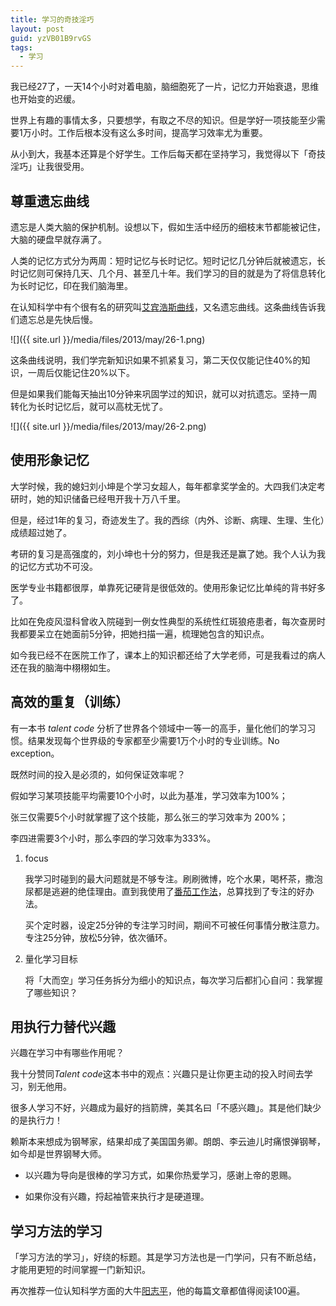 ```yaml
---
title: 学习的奇技淫巧
layout: post
guid: yzVB01B9rvGS
tags:
  - 学习
---
```



我已经27了，一天14个小时对着电脑，脑细胞死了一片，记忆力开始衰退，思维也开始变的迟缓。

世界上有趣的事情太多，只要想学，有取之不尽的知识。但是学好一项技能至少需要1万小时。工作后根本没有这么多时间，提高学习效率尤为重要。

从小到大，我基本还算是个好学生。工作后每天都在坚持学习，我觉得以下「奇技淫巧」让我很受用。


## 尊重遗忘曲线


遗忘是人类大脑的保护机制。设想以下，假如生活中经历的细枝末节都能被记住，大脑的硬盘早就存满了。

人类的记忆方式分为两周：短时记忆与长时记忆。短时记忆几分钟后就被遗忘，长时记忆则可保持几天、几个月、甚至几十年。我们学习的目的就是为了将信息转化为长时记忆，印在我们脑海里。

在认知科学中有个很有名的研究叫[艾宾浩斯曲线](https://zh.wikipedia.org/zh/遗忘曲线)，又名遗忘曲线。这条曲线告诉我们遗忘总是先快后慢。

<span class="image-700">![]({{ site.url }}/media/files/2013/may/26-1.png)</span>

这条曲线说明，我们学完新知识如果不抓紧复习，第二天仅仅能记住40%的知识，一周后仅能记住20%以下。

但是如果我们能每天抽出10分钟来巩固学过的知识，就可以对抗遗忘。坚持一周转化为长时记忆后，就可以高枕无忧了。


<span class="image-700">![]({{ site.url }}/media/files/2013/may/26-2.png)</span>


## 使用形象记忆


大学时候，我的媳妇刘小坤是个学习女超人，每年都拿奖学金的。大四我们决定考研时，她的知识储备已经甩开我十万八千里。

但是，经过1年的复习，奇迹发生了。我的西综（内外、诊断、病理、生理、生化）成绩超过她了。

考研的复习是高强度的，刘小坤也十分的努力，但是我还是赢了她。我个人认为我的记忆方式功不可没。

医学专业书籍都很厚，单靠死记硬背是很低效的。使用形象记忆比单纯的背书好多了。

比如在免疫风湿科曾收入院碰到一例女性典型的系统性红斑狼疮患者，每次查房时我都要呆立在她面前5分钟，把她扫描一遍，梳理她包含的知识点。

如今我已经不在医院工作了，课本上的知识都还给了大学老师，可是我看过的病人还在我的脑海中栩栩如生。


## 高效的重复（训练）


有一本书 *talent code* 分析了世界各个领域中一等一的高手，量化他们的学习习惯。结果发现每个世界级的专家都至少需要1万个小时的专业训练。No exception。

既然时间的投入是必须的，如何保证效率呢？

假如学习某项技能平均需要10个小时，以此为基准，学习效率为100%；

张三仅需要5个小时就掌握了这个技能，那么张三的学习效率为 200%；

李四进需要3个小时，那么李四的学习效率为333%。


1. focus
	
	我学习时碰到的最大问题就是不够专注。刷刷微博，吃个水果，喝杯茶，撒泡尿都是逃避的绝佳理由。直到我使用了[番茄工作法](http://en.wikipedia.org/wiki/Pomodoro_Technique)，总算找到了专注的好办法。
	
	买个定时器，设定25分钟的专注学习时间，期间不可被任何事情分散注意力。专注25分钟，放松5分钟，依次循环。
	
2. 量化学习目标

	将「大而空」学习任务拆分为细小的知识点，每次学习后都扪心自问：我掌握了哪些知识？


## 用执行力替代兴趣


兴趣在学习中有哪些作用呢？

我十分赞同*Talent code*这本书中的观点：兴趣只是让你更主动的投入时间去学习，别无他用。

很多人学习不好，兴趣成为最好的挡箭牌，美其名曰「不感兴趣」。其是他们缺少的是执行力！

赖斯本来想成为钢琴家，结果却成了美国国务卿。朗朗、李云迪儿时痛恨弹钢琴，如今却是世界钢琴大师。

* 以兴趣为导向是很棒的学习方式，如果你热爱学习，感谢上帝的恩赐。

* 如果你没有兴趣，捋起袖管来执行才是硬道理。


## 学习方法的学习


「学习方法的学习」，好绕的标题。其是学习方法也是一门学问，只有不断总结，才能用更短的时间掌握一门新知识。

再次推荐一位认知科学方面的大牛[阳志平](http://www.yangzhiping.com)，他的每篇文章都值得阅读100遍。